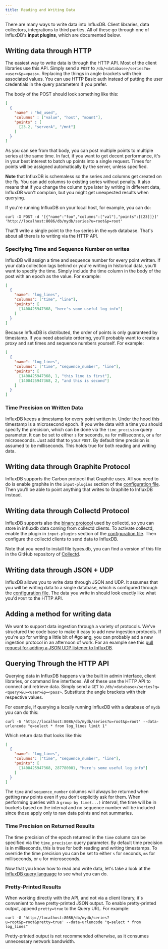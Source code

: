 ```yaml
---
title: Reading and Writing Data
---
```


There are many ways to write data into InfluxDB. Client libraries, data collectors, integrations to third parties. All of these go through one of InfluxDB's **input plugins**, which are documented below.

## Writing data through HTTP

The easiest way to write data is through the HTTP API. Most of the client libraries use this API. Simply send a `POST` to `/db/<database>/series?u=<user>&p=<pass>`. Replacing the things in angle brackets with their associated values. You can use HTTP Basic auth instead of putting the user credentials in the query parameters if you prefer.

The body of the POST should look something like this:

```json
[
  {
    "name" : "hd_used",
    "columns" : ["value", "host", "mount"],
    "points" : [
      [23.2, "serverA", "/mnt"]
    ]
  }
]
```

As you can see from that body, you can post multiple points to multiple series at the same time. In fact, if you want to get decent performance, it's in your best interest to batch up points into a single request. Times for points will be assigned automatically by the server, unless specified.

**Note** that InfluxDB is schemaless so the series and columns get created on the fly. You can add columns to existing series without penalty. It also means that if you change the column type later by writing in different data, InfluxDB won't complain, but you might get unexpected results when querying.

If you're running InfluxDB on your local host, for example, you can do:

```
curl -X POST -d '[{"name":"foo","columns":["val"],"points":[[23]]}]' 'http://localhost:8086/db/mydb/series?u=root&p=root'
```

That'll write a single point to the `foo` series in the `mydb` database. That's about all there is to writing via the HTTP API.

### Specifying Time and Sequence Number on writes

InfluxDB will assign a time and sequence number for every point written. If your data collection lags behind or you're writing in historical data, you'll want to specify the time. Simply include the time column in the body of the post with an epoch as the value. For example:

```json
[
  {
    "name": "log_lines",
    "columns": ["time", "line"],
    "points": [
      [1400425947368, "here's some useful log info"]
    ]
  }
]
```

Because InfluxDB is distributed, the order of points is only guaranteed by timestamp. If you need absolute ordering, you'll probably want to create a proxy and set times and sequence numbers yourself. For example:

```json
[
  {
    "name": "log_lines",
    "columns": ["time", "sequence_number", "line"],
    "points": [
      [1400425947368, 1, "this line is first"],
      [1400425947368, 2, "and this is second"]
    ]
  }
]
```

### Time Precision on Written Data

InfluxDB keeps a timestamp for every point written in. Under the hood
this timestamp is a microsecond epoch. If you write data with a time
you should specify the precision, which can be done via the
`time_precision` query parameter. It can be set to either `s` for
seconds, `ms` for milliseconds, or `u` for microseconds. Just add that
to your `POST`. By default time precision is assumed to be
milliseconds. This holds true for both reading and writing data.

## Writing data through Graphite Protocol

InfluxDB supports the Carbon protocol that Graphite uses. All you need to do is enable graphite in the `input-plugins` section of the [configuration file](https://github.com/influxdb/influxdb/blob/0.8/config.sample.toml). Then you'll be able to point anything that writes to Graphite to InfluxDB instead.

## Writing data through Collectd Protocol

InfluxDB supports also the [binary protocol](https://collectd.org/wiki/index.php/Binary_protocol) used by collectd, so you can store in influxdb data coming from collectd clients. To activate collectd, enable the plugin in `input-plugins` section of the [configuration file](https://github.com/influxdb/influxdb/blob/0.8/config.sample.toml). Then configure the collectd clients to send data to InfluxDB.

Note that you need to install file types.db, you can find a version of this file in the GitHub repository of [Collectd](https://github.com/collectd/collectd/blob/master/src/types.db).

## Writing data through JSON + UDP

InfluxDB allows you to write data through JSON and UDP. It assumes that you will be writing data to a single database, which is configured through the [configuration file](https://github.com/influxdb/influxdb/blob/0.8/config.sample.toml). The data you write in should look exactly like what you'd `POST` to the HTTP API.

## Adding a method for writing data

We want to support data ingestion through a variety of protocols. We've structured the code base to make it easy to add new ingestion protocols. If you're up for writing a little bit of #golang, you can probably add a new ingestion protocol in an afternoon of work. For an example see this [pull request for adding a JSON UDP listener to InfluxDB](https://github.com/influxdb/influxdb/pull/477/files).

## Querying Through the HTTP API

Querying data in InfluxDB happens via the built in admin interface, client libraries, or command line interfaces. All of these use the HTTP API to connect and retrieve data. Simply send a `GET` to `/db/<database>/series?q=<query>&u=<user>&p=<pass>`. Substitute the angle brackets with their respective values.

For example, if querying a locally running InfluxDB with a database of `mydb` you can do this:

```
curl -G 'http://localhost:8086/db/mydb/series?u=root&p=root' --data-urlencode "q=select * from log_lines limit 1"
```

Which return data that looks like this:

```json
[
  {
    "name": "log_lines",
    "columns": ["time", "sequence_number", "line"],
    "points": [
      [1400425947368, 287780001, "here's some useful log info"]
    ]
  }
]
```

The `time` and `sequence_number` columns will always be returned when getting raw points even if you don't explicitly ask for them. When performing queries with a `group by time(...)` interval, the time will be in buckets based on the interval and no sequence number will be included since those apply only to raw data points and not summaries.

### Time Precision on Returned Results

The time precision of the epoch returned in the `time` column can be
specified via the `time_precision` query parameter. By default time
precision is in milliseconds, this is true for both reading and
writing timestamps. To override the time precision you can be set to
either `s` for seconds, `ms` for milliseconds, or `u` for
microseconds.

Now that you know how to read and write data, let's take a look at the
[InfluxDB query language](query_language.html) to see what you can do.

### Pretty-Printed Results

When working directly with the API, and not via a client library, it's convenient to have pretty-printed JSON output. To enable pretty-printed output, append `pretty=true` to the Query URL. For example:

```
curl -G 'http://localhost:8086/db/mydb/series?u=root&p=root&pretty=true' --data-urlencode "q=select * from log_lines"
```

Pretty-printed output is not recommended otherwise, as it consumes unnecessary network bandwidth.
